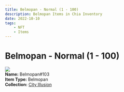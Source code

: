 ```yaml
---
title: Belmopan - Normal (1 - 100)
description: Belmopan Items in Chia Inventory
date: 2022-10-10
tags:
    - NFT
    - Items
---
```


# Belmopan - Normal (1 - 100)
<div class="item_thumbnail">
<img loading="lazy" src="https://5jzhsvlq6cvznjcssqfanjy6fnmo73mmddu5magxhpme4fomp4.arweave.net/6nJ5VXDwq5akUpQKBqc_eK1jv7YwY6dYA1zvYThXMf4"><br/>
<div><strong>Name:</strong> Belmopan#103</div>
<div><strong>Item Type:</strong> Belmopan</div>
<div><strong>Collection:</strong> <a href="https://www.spacescan.io/xch/nft/collection/col1lend2dcn558km4wcwta4xnkfv3xpcmlp9kyt0m909emvfxechlyqdl5ndg">City Illusion</a></div>
</div>

